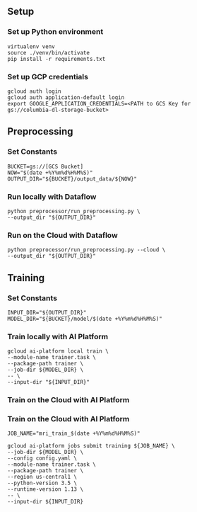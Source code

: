 ## Setup

### Set up Python environment
```
virtualenv venv
source ./venv/bin/activate
pip install -r requirements.txt
```
### Set up GCP credentials
```
gcloud auth login
gcloud auth application-default login
export GOOGLE_APPLICATION_CREDENTIALS=<PATH to GCS Key for gs://columbia-dl-storage-bucket>
```

## Preprocessing
### Set Constants
```
BUCKET=gs://[GCS Bucket]
NOW="$(date +%Y%m%d%H%M%S)"
OUTPUT_DIR="${BUCKET}/output_data/${NOW}"
```

### Run locally with Dataflow
```
python preprocessor/run_preprocessing.py \
--output_dir "${OUTPUT_DIR}"
```
### Run on the Cloud with Dataflow
```
python preprocessor/run_preprocessing.py --cloud \
--output_dir "${OUTPUT_DIR}"
```
  

## Training
### Set Constants
```
INPUT_DIR="${OUTPUT_DIR}"
MODEL_DIR="${BUCKET}/model/$(date +%Y%m%d%H%M%S)"
```

### Train locally with AI Platform
```
gcloud ai-platform local train \
--module-name trainer.task \
--package-path trainer \
--job-dir ${MODEL_DIR} \
-- \
--input-dir "${INPUT_DIR}"
```

### Train on the Cloud with AI Platform
### Train on the Cloud with AI Platform
```
JOB_NAME="mri_train_$(date +%Y%m%d%H%M%S)"

gcloud ai-platform jobs submit training ${JOB_NAME} \
--job-dir ${MODEL_DIR} \
--config config.yaml \
--module-name trainer.task \
--package-path trainer \
--region us-central1 \
--python-version 3.5 \
--runtime-version 1.13 \
-- \
--input-dir ${INPUT_DIR}
```